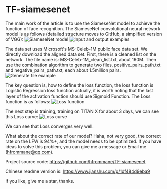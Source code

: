 # TF-siamesenet

The main work of the article is to use the SiameseNet model to achieve the function of face recognition.
The SiameseNet convolutional neural network model is as follows (detailed structure moves to GitHub, a simplified version of VGG):
![SiameseNet model](https://upload-images.jianshu.io/upload_images/4019913-5b6b5dcdcb14cba6.png?imageMogr2/auto-orient/strip%7CimageView2/2/w/1240)
![Input and output examples](https://upload-images.jianshu.io/upload_images/4019913-0e9464aa9f260866.png?imageMogr2/auto-orient/strip%7CimageView2/2/w/1240)

The data set uses Microsoft's MS-Celeb-1M public face data set. We directly download the aligned data set. First, there is a cleaned list on the network. The file name is: MS-Celeb-1M_clean_list.txt, about 160M. Then use the combination algorithm to generate two files, positive_pairs_path.txt and negative_pairs_path.txt, each about 1.5million pairs.
![Generate file example](https://upload-images.jianshu.io/upload_images/4019913-c892e8c84203fb23.png?imageMogr2/auto-orient/strip%7CimageView2/2/w/1240)

The key question is, how to define the loss function, the loss function is Logistic Regression loss function actually, it is worth noting that the last layer of the activation function should use Sigmoid Function. The Loss function is as follows:
![Loss function](https://upload-images.jianshu.io/upload_images/4019913-9061f2a26a078c24.png?imageMogr2/auto-orient/strip%7CimageView2/2/w/1240)

The next step is training, training on TITAN X for about 3 days, we can see this Loss curve:
![Loss curve](https://upload-images.jianshu.io/upload_images/4019913-de14db779ade283d.png?imageMogr2/auto-orient/strip%7CimageView2/2/w/1240)

We can see that Loss converges very well.

What about the correct rate of our model?
Haha, not very good, the correct rate on the LFW is 94%+, and the model needs to be optimized. If you have ideas to solve this problem, you can give me a message or Email me (hfrommane@qq.com).

Project source code:
https://github.com/hfrommane/TF-siamesenet

Chinese readme version is:
https://www.jianshu.com/p/1df484d9eba9

If you like, give me a star, thanks.
